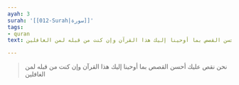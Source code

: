 ```yaml
---
ayah: 3
surah: '[[012-Surah|سورة]]'
tags:
- quran
text: نحن نقص عليك أحسن القصص بما أوحينا إليك هذا القرآن وإن كنت من قبله لمن الغافلين

---
```

> نحن نقص عليك أحسن القصص بما أوحينا إليك هذا القرآن وإن كنت من قبله لمن الغافلين
